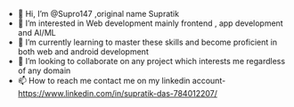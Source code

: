 - 👋 Hi, I’m @Supro147 ,original name Supratik 
- 👀 I’m interested in Web development mainly frontend , app development and AI/ML
- 🌱 I’m currently learning to master these skills and become proficient in both web and android development
- 💞️ I’m looking to collaborate on any project which interests me regardless of any domain
- 📫 How to reach me contact me on my linkedin account- https://www.linkedin.com/in/supratik-das-784012207/

<!---
Supro147/Supro147 is a ✨ special ✨ repository because its `README.md` (this file) appears on your GitHub profile.
You can click the Preview link to take a look at your changes.
--->
